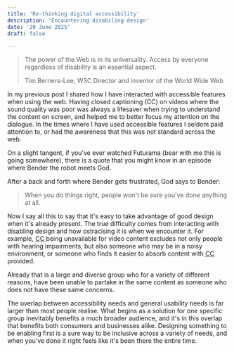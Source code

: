 ```yaml
---
title: 'Re-thinking digital accessibility'
description: 'Encountering disabiling design'
date: '20 June 2025' 
draft: false

---
```


<!--Changing Date changes display on the webpage accordingly-->

<!--

Writing points: 

• Different ways of thinking about digital accessibility: 
• It’s not about a person's abilities or impairments, it’s about the design. 
• Disability is caused by a mismatch between the design and the person. 

-->

>The power of the Web is in its universality. Access by everyone regardless of disability is an essential aspect.
>
>
>Tim Berners-Lee, W3C Director and inventor of the World Wide Web


In my previous post I shared how I have interacted with accessible features when using the web. Having closed captioning (CC) on videos where the sound quality was poor was always a lifesaver when trying to understand the content on screen, and helped me to better focus my attention on the dialogue. In the times where I have used accessible features I seldom paid attention to, or had the awareness that this was not standard across the web. 

On a slight tangent, if you’ve ever watched Futurama (bear with me this is going somewhere), there is a quote that you might know in an episode where Bender the robot meets God.
 
After a back and forth where Bender gets frustrated, God says to Bender:

>When you do things right, people won't be sure you've done anything at all.

Now I say all this to say that it's easy to take advantage of good design when it's already present. The true difficulty comes from interacting with disabling design and how ostracising it is when we encounter it. For example, <abbr title = "Closed Captioning"> CC </abbr> 
being unavailable for video content excludes not only people with hearing impairments, but also someone who may be in a noisy environment, or someone who finds it easier to absorb content with <abbr title = "Closed Captioning"> CC </abbr> provided.

Already that is a large and diverse group who for a variety of different reasons, have been unable to partake in the same content as someone who does not have these same concerns. 

The overlap between accessibility needs and general usability needs is far larger than most people realise. What begins as a solution for one specific group inevitably benefits a much broader audience, and it's in this overlap that benefits both consumers and businesses alike. Designing something to be enabling first is a sure way to be inclusive across a variety of needs, and when you’ve done it right feels like it's been there the entire time. 		
